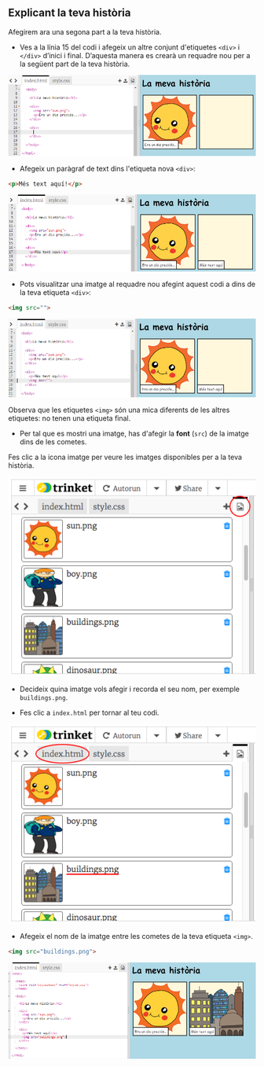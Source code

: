 ## Explicant la teva història

Afegirem ara una segona part a la teva història.

+ Ves a la línia 15 del codi i afegeix un altre conjunt d'etiquetes `<div>` i `</div>` d’inici i final. D’aquesta manera es crearà un requadre nou per a la següent part de la teva història.

![captura de pantalla](images/story-div.png)

+ Afegeix un paràgraf de text dins l'etiqueta nova `<div>`:

```html
<p>Més text aquí!</p>
```

![captura de pantalla](images/story-paragraph.png)

+ Pots visualitzar una imatge al requadre nou afegint aquest codi a dins de la teva etiqueta `<div>`:

```html
<img src="">
```

![captura de pantalla](images/story-img-tag.png)

Observa que les etiquetes `<img>` són una mica diferents de les altres etiquetes: no tenen una etiqueta final.

+ Per tal que es mostri una imatge, has d'afegir la **font** (`src`) de la imatge dins de les cometes.

Fes clic a la icona imatge per veure les imatges disponibles per a la teva història.

![captura de pantalla](images/story-see-images.png)

+ Decideix quina imatge vols afegir i recorda el seu nom, per exemple `buildings.png`.

+ Fes clic a `index.html` per tornar al teu codi.

![captura de pantalla](images/story-image-name.png)

+ Afegeix el nom de la imatge entre les cometes de la teva etiqueta `<img>`.

```html
<img src="buildings.png">
```

![captura de pantalla](images/story-image-name-add.png)